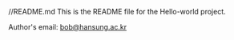 //README.md
This is the README file for the Hello-world project.

Author's email: bob@hansung.ac.kr
